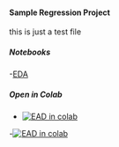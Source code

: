 #### Sample Regression Project

this is just a test file

##### Notebooks
-[EDA](eda.ipynb)

##### Open in Colab
- [![EAD in colab](https://colab.research.google.com/assets/colab-badge.svg)](https://colab.research.google.com/drive/1nPHWh-VTv-QNgpHEQnLVmT5CwxMVSrmF?usp=sharing)

-[![EAD in colab ](https://colab.research.google.com/assets/colab-badge.svg)](https://colab.research.google.com/github/jfkoehler/oneleague_test/blob/main/eda.ipynb)